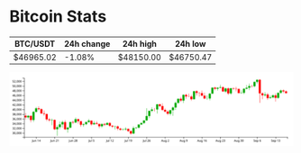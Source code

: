 # Bitcoin Stats

BTC/USDT|24h change|24h high|24h low|
|---|---|---|---|
|$46965.02|-1.08%|$48150.00|$46750.47|

<img src="./chart.svg">

